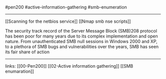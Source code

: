 #pen200 #active-information-gathering #smb-enumeration

---

[[Scanning for the netbios service]]
[[Nmap smb nse scripts]]

The security track record of the Server Message Block (SMB)208 protocol has been poor for many years due to its complex implementation and open nature. From unauthenticated SMB null sessions in Windows 2000 and XP, to a plethora of SMB bugs and vulnerabilities over the years, SMB has seen its fair share of action


----
links:
[[00-Pen200]]
[[02-Active information gathering]]
[[SMB enumaration]]

